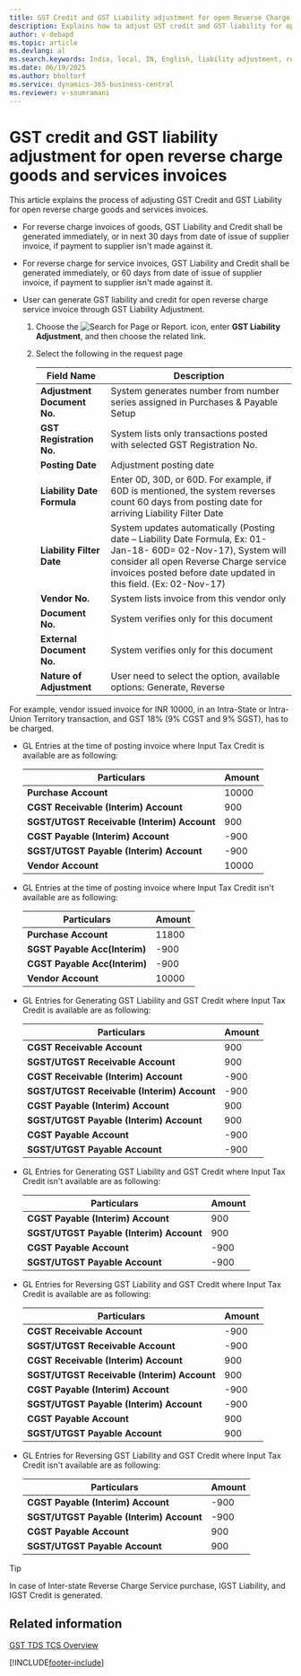 ```yaml
---
title: GST Credit and GST Liability adjustment for open Reverse Charge Goods and Services Invoices
description: Explains how to adjust GST credit and GST liability for open reverse charge service invoices in Business Central India localization.
author: v-debapd
ms.topic: article
ms.devlang: al
ms.search.keywords: India, local, IN, English, liability adjustment, reverse charge goods, services invoices
ms.date: 06/19/2025
ms.author: bholtorf
ms.service: dynamics-365-business-central
ms.reviewer: v-soumramani
---
```


# GST credit and GST liability adjustment for open reverse charge goods and services invoices

This article explains the process of adjusting GST Credit and GST Liability for open reverse charge goods and services invoices.

- For reverse charge invoices of goods, GST Liability and Credit shall be generated immediately, or in next 30 days from date of issue of supplier invoice, if payment to supplier isn't made against it.

- For reverse charge for service invoices, GST Liability and Credit shall be generated immediately, or 60 days from date of issue of supplier invoice, if payment to supplier isn't made against it.

- User can generate GST liability and credit for open reverse charge service invoice through GST Liability Adjustment.

  1. Choose the ![Search for Page or Report.](image/search_small.png "Search for Page or Report icon") icon, enter **GST Liability Adjustment**, and then choose the related link.
  1. Select the following in the request page

      |Field Name|Description|
      |----------------------------------|---------------------------------------|  
      |**Adjustment Document No.**|System generates number from number series assigned in Purchases & Payable Setup|
      |**GST Registration No.**|System lists only transactions posted with selected GST Registration No.|  
      |**Posting Date**|Adjustment posting date|  
      |**Liability Date Formula**|Enter 0D, 30D, or 60D. For example, if 60D is mentioned, the system reverses count 60 days from posting date for arriving Liability Filter Date|
      |**Liability Filter Date**|System updates automatically (Posting date – Liability Date Formula, Ex: 01-Jan-18- 60D= 02-Nov-17), System will consider all open Reverse Charge service invoices posted before date updated in this field. (Ex: 02-Nov-17)|
      |**Vendor No.**|System lists invoice from this vendor only|
      |**Document No.**|System verifies only for this document|
      |**External Document No.**|System verifies only for this document|
      |**Nature of Adjustment**|User need to select the option, available options: Generate, Reverse|

For example, vendor issued invoice for INR 10000, in an Intra-State or Intra-Union Territory transaction, and GST 18% (9% CGST and 9% SGST), has to be charged.

- GL Entries at the time of posting invoice where Input Tax Credit is available are as following:

    |Particulars|Amount|
    |----------------------------------|---------------------------------------|  
    |**Purchase Account**|10000|
    |**CGST Receivable (Interim) Account**|900|
    |**SGST/UTGST Receivable (Interim) Account**|900|
    |**CGST Payable (Interim) Account**|-900|
    |**SGST/UTGST Payable (Interim) Account**|-900|
    |**Vendor Account**|10000|

- GL Entries at the time of posting invoice where Input Tax Credit isn't available are as following:

    |Particulars|Amount|
    |----------------------------------|---------------------------------------|  
    |**Purchase Account**|11800|
    |**SGST Payable Acc(Interim)**|-900|
    |**CGST Payable Acc(Interim)**|-900|
    |**Vendor Account**|10000|

- GL Entries for Generating GST Liability and GST Credit where Input Tax Credit is available are as following:

    |Particulars|Amount|
    |----------------------------------|---------------------------------------|  
    |**CGST Receivable Account**|900|
    |**SGST/UTGST Receivable Account**|900|
    |**CGST Receivable (Interim) Account**|-900|
    |**SGST/UTGST Receivable (Interim) Account**|-900|
    |**CGST Payable (Interim) Account**|900|
    |**SGST/UTGST Payable (Interim) Account**|900|
    |**CGST Payable Account**|-900|
    |**SGST/UTGST Payable Account**|-900|

- GL Entries for Generating GST Liability and GST Credit where Input Tax Credit isn't available are as following:

    |Particulars|Amount|
    |----------------------------------|---------------------------------------|  
    |**CGST Payable (Interim) Account**|900|
    |**SGST/UTGST Payable (Interim) Account**|900|
    |**CGST Payable Account**|-900|
    |**SGST/UTGST Payable Account**|-900|

- GL Entries for Reversing GST Liability and GST Credit where Input Tax Credit is available are as following:

    |Particulars|Amount|
    |----------------------------------|---------------------------------------|  
    |**CGST Receivable Account**|-900|
    |**SGST/UTGST Receivable Account**|-900|
    |**CGST Receivable (Interim) Account**|900|
    |**SGST/UTGST Receivable (Interim) Account**|900|
    |**CGST Payable (Interim) Account**|-900|
    |**SGST/UTGST Payable (Interim) Account**|-900|
    |**CGST Payable Account**|900|
    |**SGST/UTGST Payable Account**|900|

- GL Entries for Reversing GST Liability and GST Credit where Input Tax Credit isn't available are as following:

    |Particulars|Amount|
    |----------------------------------|---------------------------------------|  
    |**CGST Payable (Interim) Account**|-900|
    |**SGST/UTGST Payable (Interim) Account**|-900|
    |**CGST Payable Account**|900|
    |**SGST/UTGST Payable Account**|900|

> [!TIP]
> In case of Inter-state Reverse Charge Service purchase, IGST Liability, and IGST Credit is generated.

## Related information

[GST TDS TCS Overview](GST-TDS-TCS-Overview.md)

[!INCLUDE[footer-include](../../includes/footer-banner.md)]
